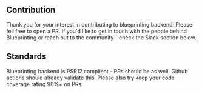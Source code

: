## Contribution

Thank you for your interest in contributing to blueprinting backend! Please fell free to open a PR. If you'd like to get in touch with the people behind Blueprinting or reach out to the community - check the Slack section below.

## Standards

Blueprinting backend is PSR12 complient - PRs should be as well. Github actions should already validate this. Please also try keep your code coverage rating 90%+ on PRs.
